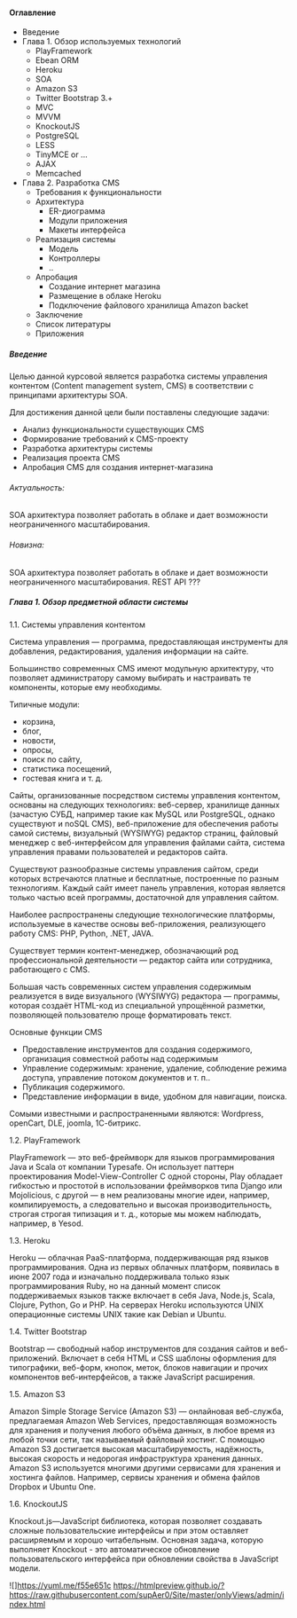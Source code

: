 #### Оглавление
- Введение
- Глава 1. Обзор используемых технологий
  - PlayFramework
  - Ebean ORM
  - Heroku
  - SOA
  - Amazon S3
  - Twitter Bootstrap 3.+
  - MVC
  - MVVM
  - KnockoutJS
  - PostgreSQL
  - LESS
  - TinyMCE or ...
  - AJAX
  - Memcached
- Глава 2. Разработка CMS
  - Требования к функциональности
  - Архитектура
    - ER-диограмма
    - Модули приложения
    - Макеты интерфейса
  - Реализация системы
    - Модель
    - Контроллеры
    - ..
  - Апробация
    - Создание интернет магазина
    - Размещение в облаке Heroku
    - Подключение файлового хранилища Amazon backet
  - Заключение
  - Список литературы
  - Приложения


##### Введение 

Целью данной курсовой является разработка системы управления контентом (Content management system, CMS) в соответствии с принципами архитектуры SOA.

Для достижения данной цели были поставлены следующие задачи:

- Анализ функциональности существующих CMS  
- Формирование требований к CMS-проекту
- Разработка архитектуры системы
- Реализация проекта CMS
- Апробация CMS для создания интернет-магазина

######  Актуальность:
 SOA архитектура позволяет работать в облаке и дает возможности неограниченного масштабирования.

###### Новизна:
 SOA архитектура позволяет работать в облаке и дает возможности неограниченного масштабирования.
 REST API ???

##### Глава 1. Обзор предметной области системы

1.1. Системы управления контентом

Система управления — программа, предоставляющая инструменты для добавления, редактирования, удаления информации на сайте.

Большинство современных CMS имеют модульную архитектуру, что позволяет администратору самому выбирать и настраивать те компоненты, которые ему необходимы.

Типичные модули:
- корзина,
- блог,
- новости,
- опросы,
- поиск по сайту,
- статистика посещений,
- гостевая книга и т. д.

Сайты, организованные посредством системы управления контентом, основаны на следующих технологиях: веб-сервер, хранилище данных (зачастую СУБД, например такие как MySQL или PostgreSQL, однако существуют и noSQL CMS), веб-приложение для обеспечения работы самой системы, визуальный (WYSIWYG) редактор страниц, файловый менеджер с веб-интерфейсом для управления файлами сайта, система управления правами пользователей и редакторов сайта.

Существуют разнообразные системы управления сайтом, среди которых встречаются платные и бесплатные, построенные по разным технологиям. Каждый сайт имеет панель управления, которая является только частью всей программы, достаточной для управления сайтом.

Наиболее распространены следующие технологические платформы, используемые в качестве основы веб-приложения, реализующего работу CMS: PHP, Python, .NET, JAVA.

Существует термин контент-менеджер, обозначающий род профессиональной деятельности — редактор сайта или сотрудника, работающего с CMS.

Большая часть современных систем управления содержимым реализуется в виде визуального (WYSIWYG) редактора — программы, которая создаёт HTML-код из специальной упрощённой разметки, позволяющей пользователю проще форматировать текст.


Основные функции CMS
- Предоставление инструментов для создания содержимого, организация совместной работы над содержимым
-	Управление содержимым: хранение, удаление, соблюдение режима доступа, управление потоком документов и т. п..
-	Публикация содержимого.
-	Представление информации в виде, удобном для навигации, поиска.

Сомыми известными и распространенными являются: Wordpress, openCart, DLE, joomla, 1С-битрикс.

1.2. PlayFramework

PlayFramework — это веб-фреймворк для языков программирования Java и Scala от компании Typesafe. Он использует паттерн проектирования Model-View-Controller  С одной стороны, Play обладает гибкостью и простотой в использовании фреймворков типа Django или Mojolicious, с другой — в нем реализованы многие идеи, например, компилируемость, а следовательно и высокая производительность, строгая строгая типизация и т. д., которые мы можем наблюдать, например, в Yesod.

1.3. Heroku

Heroku — облачная PaaS-платформа, поддерживающая ряд языков программирования. Одна из первых облачных платформ, появилась в июне 2007 года и изначально поддерживала только язык программирования Ruby, но на данный момент список поддерживаемых языков также включает в себя Java, Node.js, Scala, Clojure, Python, Go и PHP. На серверах Heroku используются UNIX операционные системы UNIX такие как Debian и Ubuntu.

1.4. Twitter Bootstrap

Bootstrap — свободный набор инструментов для создания сайтов и веб-приложений. Включает в себя HTML и CSS шаблоны оформления для типографики, веб-форм, кнопок, меток, блоков навигации и прочих компонентов веб-интерфейсов, а также JavaScript расширения.

1.5. Amazon S3

Amazon Simple Storage Service (Amazon S3) — онлайновая веб-служба, предлагаемая Amazon Web Services, предоставляющая возможность для хранения и получения любого объёма данных, в любое время из любой точки сети, так называемый файловый хостинг. С помощью Amazon S3 достигается высокая масштабируемость, надёжность, высокая скорость и недорогая инфраструктура хранения данных.
Amazon S3 используется многими другими сервисами для хранения и хостинга файлов. Например, сервисы хранения и обмена файлов Dropbox и Ubuntu One.

1.6. KnockoutJS

Knockout.js—JavaScript библиотека, которая позволяет создавать сложные пользовательские интерфейсы и при этом оставляет расширяемым и хорошо читабельным. Основная задача, которую выполняет Knockout - это автоматическое обновление пользовательского интерфейса при обновлении свойства в JavaScript модели. 

![]https://yuml.me/f55e651c
https://htmlpreview.github.io/?https://raw.githubusercontent.com/supAer0/Site/master/onlyViews/admin/index.html
